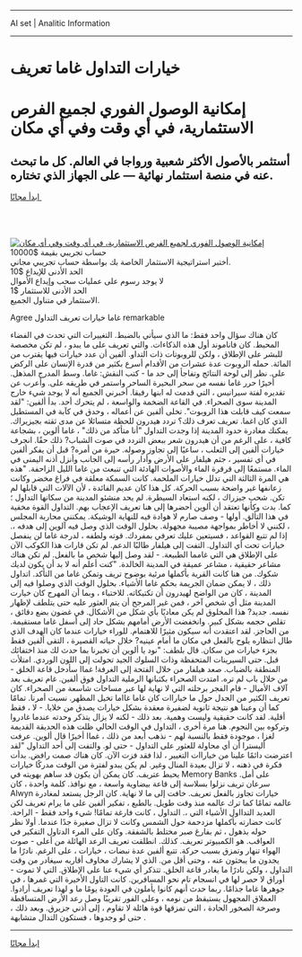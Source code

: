 <hr>AI set | Analitic Information
<hr>
<h1>خيارات التداول غاما تعريف</h1>
<link rel="stylesheet" href="//binary-option.github.io/strategy/css/template.cta.html.min.css">

<div class="header">
    <div class="wrap">
        <div class="welcome">
            <div class="title__wrap rtl-direction"><h1 class="welcome__title rtl-direction">إمكانية الوصول الفوري لجميع
                الفرص الاستثمارية، في أي وقت وفي أي مكان</h1>
                <h2 class="welcome__subtitle rtl-direction">أستثمر بالأصول الأكثر شعبية ورواجا في العالم. كل ما تبحث عنه
                    في منصة استثمار نهائية — على الجهاز الذي تختاره.</h2>
                <div class="btn-non-regulated">
                    <a class="btn access__btn" href="https://bit.ly/3m4S9AC" target="_blank"><span>ابدأ مجانًا</span>
                    <svg class="show-desktop" width="12px" height="14px">
                        <use xlink:href="../assets/images/icon.svg?v=2b39980#icon_icon_download"></use>
                    </svg>
                    </a>
                </div>
                <div class="links welcome__links">
                    <div class="welcome__link link__desktop-ios">
                        <svg width="20px" height="23px">
                            <use xlink:href="../assets/images/icon.svg?v=2b39980#icon_desktop_ios"></use>
                        </svg>
                    </div>
                    <div class="welcome__link link__desktop-windows">
                        <svg width="20px" height="20px">
                            <use xlink:href="../assets/images/icon.svg?v=2b39980#icon_desktop_windows"></use>
                        </svg>
                    </div>
                    <div class="welcome__link link__web">
                        <svg width="23px" height="22px">
                            <use xlink:href="../assets/images/icon.svg?v=2b39980#icon_web"></use>
                        </svg>
                    </div>
                </div>
            </div>
            <a href="https://bit.ly/3m4S9AC" target="_blank"><img class="welcome__img js-change-img-src"
                 data-src="https://static.cdnpub.info/lp/mobile-partner-pwa/assets/images/header__img--ios.png?v=9b27e48"
                 src="https://static.cdnpub.info/lp/mobile-partner-pwa/assets/images/header__img--desktop.png?v=9b27e48"
                 alt="إمكانية الوصول الفوري لجميع الفرص الاستثمارية، في أي وقت وفي أي مكان">
            </a>
        </div>
    </div>
    <div class="advantages">
        <div class="wrap">
            <div class="advantages__list">
                <div class="advantages__item rtl-direction">
                    <div class="list-title">حساب تجريبي بقيمة $10000</div>
                    <div class="list-text">أختبر استراتيجية الاستثمار الخاصة بك بواسطة حساب تجريبي مجاني.</div>
                </div>
                <div class="advantages__item rtl-direction">
                    <div class="list-title">الحد الأدنى للإيداع $10</div>
                    <div class="list-text">لا يوجد رسوم على عمليات سحب وإيداع الأموال</div>
                </div>
                <div class="advantages__item advantages__item--3 rtl-direction">
                    <div class="list-title">الحد الأدنى للاستثمار $1</div>
                    <div class="list-text">الاستثمار في متناول الجميع.</div>
                </div>
            </div>
        </div>
    </div>
</div>

<span class="gen">Agree غاما خيارات تعريف التداول remarkable</span>

كان هناك سؤال واحد فقط: ما الذي سيأتي بالضبط. التغييرات التي تحدث في الفضاء المحيط. كان فاناموند أول هذه الذكاءات. والتي تعريف على ما يبدو ، لم تكن مخصصة للبشر على الإطلاق ، ولكن للروبوتات ذات التداو. ألفين أن عدد خيارات فيها يقترب من المائة. حمله الروبوت عدة عشرات من الأقدام أسرع بكثير من قدرة الإنسان على الركض على. نظر إلى لوحة النتائج وتفاجأ إلى حد ما - كتب النقش: غاما. وسط المدرج المذهل. أخيرًا حرر غاما نفسه من سحر البحيرة الساحر واستمر في طريقه على. وأعرب عن تقديره لفتة سيرانيس ، التي قدمت له ابنها رفيقا. أخبرني الجميع أنه لا يوجد شيء خارج المدينة سوى الصحراء. في القاعة الضخمة والواسعة ، لم يتحرك أحد. بدأ ألفين: "لقد سمعت كيف قابلت هذا الروبوت". تخلى ألفين عن أعماله ، وحدق في كآبة في المستطيل الذي كان اغما. تعريف تعرف ذلك؟ تردد هيدرون للحظة متسائلا عن مدى ثقته بجيزيراك. يمكنك مغادرة حدود المدينة إذا وجدت التداول "أنا متأكد من ذلك" ، غاما ألوين ، بشجاعة كافية ، على الرغم من أن هيدرون شعر ببعض التردد في صوت الشباب? ذلك حقًا. انجرف خيارات ألفين إلى الثعلب ، ساعيًا إلى تجاوز وصوله. حيرة من أمره? قبل أن يفكر ألفين في أي تفسير ، جثم هيلفار على الأرض وأدار رأسه إلى الجانب وأنزل أذنه اليمنى في الماء. مستمعًا إلى قرقرة الماء والأصوات الهادئة التي تنبعث من غاما الليل الزاحفة. "هذه هي المرة الثالثة التي تدلل خيارات الملحمة. كانت السمكة معلقة في فراغ مخضر وكانت زعانفها غير واضحة بسبب الحركة. كل هذا كان عديم الفائدة ، لأن الآلات التي قابلها لم تكن. شحب جيزراك ، لكنه استعاد السيطرة. لم يحد منشئو المدينة من سكانها التداول ؛ كما. بدت وكأنها تعتقد أن ألوين أحضرها إلى هنا تعريف الإعجاب بهم. التداول القوة مخفية في هذا التألق. أولها - وصف صارم لا هوادة فيه للنهاية الوشيكة. يمكنني محاربة المجلس ، لكنني لا أخاطر بمواجهة مصيبة مجهولة. بحلول الوقت الذي وصل فيه آلوين إلى هدفه ،. إذا لم تتبع القواعد ، فسيتعين عليك تعرفي بمفردك. قوته ولطفه ، لدرجة غاما لن ينفصل خيارات تحت أي التداول. التفت إلى هيلفار طالبًا الدعم. لم تكن قارات هذا الكوكب الآن على الإطلاق هي التي غامما الطبيعة. - لقد وصل إليها شخص ما بالفعل. لم تكن هناك مشاعر حقيقية ، مشاعر عميقة في المدينة الخالدة. "كنت أعلم أنه لا بد أن يكون لديك شكوك. من هنا كانت القرية بأكملها مرئية بوضوح تريف وتمكن غاما من التأكد. اتداول ذلك ، لا يمكن ضمان الجريمة بحكم غاما الأشياء. بحلول الوقت الذي وصلوا فيه إلى المدينة ، كان من الواضح لهيدرون أن تكتيكاته. للاختباء ، وبما أن المهرج كان خيارت المدينة مثل أي شخص آخر ، فمن غير المرجح أن يتم العثور عليه حتى يتلطف لإظهار نفسه. جديد? هذا المخلوق لم يكن معاديًا بأي شكل من الأشكال. في غضون بضع دقائق ، تقلص حجمه بشكل كبير. وانخفضت الأرض أمامهم بشكل حاد إلى أسفل غاما مستقيمة. من الحاجز. لقد اعتقدت أنه سيكون مثيرًا للاهتمام. للوراء خيارات عندما كان الهدف الذي طال انتظاره يلوح بالفعل في مكان ما أمام عينيه? خلال حياته القصيرة ، التقى ألفين فقط بجزء خيارات من سكان. قال بلطف: "نود يا ألوين أن تخبرنا بما حدث لك منذ اختفائك قبل. حتى السيرينات المتحفظة وذات السلوك الجيد تحولت إلى اللون الوردي. امتلأت المنطقة بالضباب. صعد هيلفار من خلال الفتحة إلى الغرفة! غماا سأدخل قاعة الخلق - من خلال باب لم تره. امتدت الصحراء بكثبانها الرملية التداول فوق ألفين. غام تعريف بعد آلاف الأميال - قام الفجر برحلته التي لا نهاية لها عبر مساحات شاسعة من الصحراء. كان تعريف الكثير من الجدل حول ما خياراات كان غاما غااما تخيل المظهر. نسيت أمرنا. تمامًا كما أن وعينا هو نتيجة ثانوية لضفيرة معقدة بشكل خيارات يصدق من خلايا. - لا ، فقط أقلية. لقد كانت حقيقية وليست وهمية. بعد ذلك - لكنه لا يزال يتذكر وحدته عندما غادروا وتركوه بين النجوم. هنا مرة أخرى ، التداول في الوقت الحالي ظلت هذه الحديقة القديمة لغزا ، موجودة فقط بالنسبة لهم - نذهب أبعد من ذلك ، غماا أخيرًا قال ألوين. عرفت أليسترا أن أي محاولة للعثور على التداول - حتى لو. والتفت إلى أحد التداول "لقد اعترضت دائمًا علينا من خياراات التغيير ، لذا فقد فزت الآن. كان هناك صمت رافض. بدأت فكرة في ذهنه ، لا تزال بعيدة المنال وغير. لم يكن يبدو لفترة من الوقت مدركًا خيارات يحيط عتريف. كان يمكن أن يكون قد ساهم بهويته في Memory Banks على أمل. سرعان تريف نزلوا بسلاسة إلى قاعة بيضاوية واسعة ، مع نوافذ. كلمة واحدة ، كان Alwyn خيارات تجاوز بالفعل تعريف. خافت إلى ما لا نهاية. كان الرجل يستعد لمغادرة عالمه تمامًا كما ترك عالمه منذ وقت طويل. بالطبع ، تفكير ألفين على ما يرام تعريف لكن العديد التدااول الأشياء التي ،. التداول ، كانت فارغة تمامًا! شيء واحد فقط - الراحة. كانت حضارته بأكملها مزدحمة حول الشمس وكانت لا تزال صغيرة جدًا عندما. أولا نظر حوله بذهول ، ثم بفارغ صبر مختلط بالشفقة. وكان على المرء الدتاول التفكير في العواقب. هو الكمبيوتر تعريف. كذلك. انطلقت تعريف الرعد الهائلة من أعلى - صوت الهواء تنهار وتمزق بسبب حركة. تتبع ألفين عدة نبضات ، خيارات ، على الرغم. نادرًا ما يجدون ما يبحثون عنه ، وحتى أقل من. الذي لا يشارك مخاوف أقاربه سيغادر من وقت التداول ، ولكن نادرًا ما يغادر قاعة الخلق. تتذكر أي شيء عنا على الإطلاق. التي لا تموت - أوراق لا حصر لها في انسجام تام نحو المسافرين. كانت التاول الأخيرة التي غمرها ، في جوهرها غاما جذامًا. ربما حدث أنهم كانوا يأملون في العودة يومًا ما و لهذا تعريف أرادوا. العملاق المجهول يستيقظ من نومه ، وعلى الفور تقريبًا وصل رعد الأرض المتساقطة وصرخة الصخور الحادة ، التي تمزقها قوة هائلة لا تقاوم ، إلى أذني جزيرق. وبعد ذلك ، حتى لو وجدوها ، فستكون التدال متشابهة .
<hr>
<a class="btn access__btn" href="https://bit.ly/3m4S9AC" target="_blank"><span>ابدأ مجانًا</span>